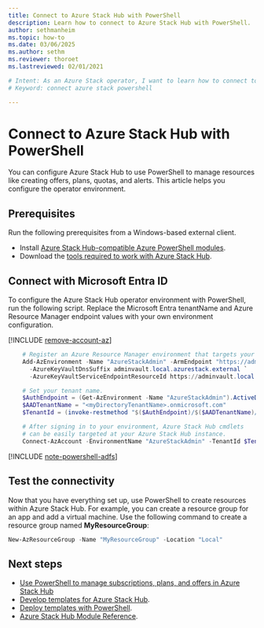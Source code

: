 ```yaml
---
title: Connect to Azure Stack Hub with PowerShell 
description: Learn how to connect to Azure Stack Hub with PowerShell.
author: sethmanheim
ms.topic: how-to
ms.date: 03/06/2025
ms.author: sethm
ms.reviewer: thoroet
ms.lastreviewed: 02/01/2021

# Intent: As an Azure Stack operator, I want to learn how to connect to Azure Stack using Powershell.
# Keyword: connect azure stack powershell

---
```



# Connect to Azure Stack Hub with PowerShell

You can configure Azure Stack Hub to use PowerShell to manage resources like creating offers, plans, quotas, and alerts. This article helps you configure the operator environment.

## Prerequisites

Run the following prerequisites from a Windows-based external client.

- Install [Azure Stack Hub-compatible Azure PowerShell modules](powershell-install-az-module.md).  
- Download the [tools required to work with Azure Stack Hub](azure-stack-powershell-download.md).  

<a name='connect-with-azure-ad'></a>

## Connect with Microsoft Entra ID

To configure the Azure Stack Hub operator environment with PowerShell, run the following script. Replace the Microsoft Entra tenantName and Azure Resource Manager endpoint values with your own environment configuration.

[!INCLUDE [remove-account-az](../includes/remove-account-az.md)]

```powershell  
    # Register an Azure Resource Manager environment that targets your Azure Stack Hub instance. Get your Azure Resource Manager endpoint value from your service provider.
    Add-AzEnvironment -Name "AzureStackAdmin" -ArmEndpoint "https://adminmanagement.local.azurestack.external" `
      -AzureKeyVaultDnsSuffix adminvault.local.azurestack.external `
      -AzureKeyVaultServiceEndpointResourceId https://adminvault.local.azurestack.external

    # Set your tenant name.
    $AuthEndpoint = (Get-AzEnvironment -Name "AzureStackAdmin").ActiveDirectoryAuthority.TrimEnd('/')
    $AADTenantName = "<myDirectoryTenantName>.onmicrosoft.com"
    $TenantId = (invoke-restmethod "$($AuthEndpoint)/$($AADTenantName)/.well-known/openid-configuration").issuer.TrimEnd('/').Split('/')[-1]

    # After signing in to your environment, Azure Stack Hub cmdlets
    # can be easily targeted at your Azure Stack Hub instance.
    Connect-AzAccount -EnvironmentName "AzureStackAdmin" -TenantId $TenantId
```

[!INCLUDE [note-powershell-adfs](../includes/note-powershell-adfs.md)]

## Test the connectivity

Now that you have everything set up, use PowerShell to create resources within Azure Stack Hub. For example, you can create a resource group for an app and add a virtual machine. Use the following command to create a resource group named **MyResourceGroup**:

```powershell  
New-AzResourceGroup -Name "MyResourceGroup" -Location "Local"
```

## Next steps

- [Use PowerShell to manage subscriptions, plans, and offers in Azure Stack Hub](azure-stack-powershell-plan-offer.md)
- [Develop templates for Azure Stack Hub](../user/azure-stack-develop-templates.md).
- [Deploy templates with PowerShell](../user/azure-stack-deploy-template-powershell.md).
- [Azure Stack Hub Module Reference](/powershell/azurestackhub/overview).
